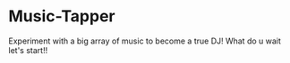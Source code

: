 # Music-Tapper
Experiment with a big array of music to become a true DJ! What do u wait let's start!!
